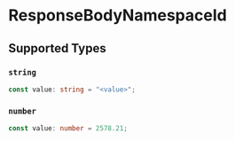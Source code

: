 # ResponseBodyNamespaceId


## Supported Types

### `string`

```typescript
const value: string = "<value>";
```

### `number`

```typescript
const value: number = 2578.21;
```

